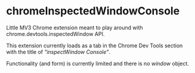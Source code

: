 # chromeInspectedWindowConsole
Little MV3 Chrome extension meant to play around with chrome.devtools.inspectedWindow API.

This extension currently loads as a tab in the Chrome Dev Tools section with the title of _"inspectWindow Console"_.

Functionality (and form) is currently limited and there is no _window_ object.

